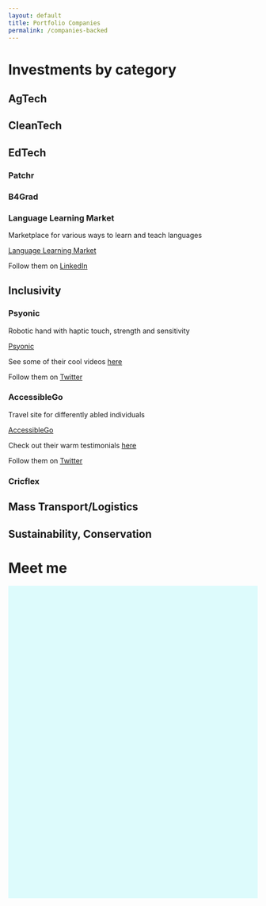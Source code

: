 ```yaml
---
layout: default
title: Portfolio Companies
permalink: /companies-backed
---
```


# Investments by category

## AgTech

## CleanTech

## EdTech
### Patchr

### B4Grad

### Language Learning Market
Marketplace for various ways to learn and teach languages

[Language Learning Market]({{site.investments.personal.companies.languagelearning.site}})

Follow them on [LinkedIn]({{site.social.linkedin}}{{site.investments.personal.companies.languagelearning.twitter}})

## Inclusivity
### Psyonic
Robotic hand with haptic touch, strength and sensitivity

[Psyonic]({{site.investments.personal.companies.psyonic.site}})

See some of their cool videos [here]({{site.social.youtube}}{{site.investments.personal.companies.psyonic.youtube}})

Follow them on [Twitter]({{site.social.twitter}}{{site.investments.personal.companies.psyonic.twitter}})

### AccessibleGo
Travel site for differently abled individuals

[AccessibleGo]({{site.investments.personal.companies.accessiblego.site}})

Check out their warm testimonials [here](https://go.accessiblego.com/thank-you-wall)

Follow them on [Twitter]({{site.social.twitter}}{{site.investments.personal.companies.accessiblego.twitter}})

### Cricflex

## Mass Transport/Logistics

## Sustainability, Conservation
    

# Meet me
<!-- Sprintful inline widget begin -->
<div class="sprintful-inline-widget" data-url="https://on.sprintful.com/vt" style="min-width:320px;height:630px;background-color:#DDFBFC;"></div>
<script type="text/javascript" src="https://app.sprintful.com/widget/v1.js"></script>
<!-- Sprintful inline widget end -->